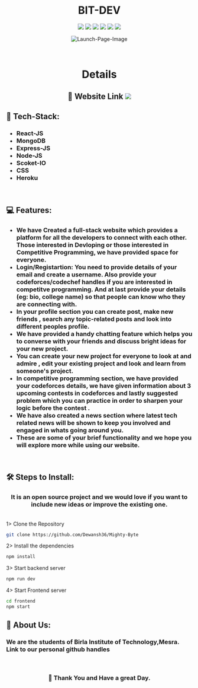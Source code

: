 <h1 align="center">
  BIT-DEV
</h1>
<p align="center">
<a href="https://mighty--byte.herokuapp.com/" target="_blank"><img src="https://img.shields.io/website-up-down-green-red/http/shields.io.svg"/></a>
<a href="https://makeapullrequest.com" target="_blank"><img src="https://img.shields.io/badge/PRs-welcome-brightgreen.svg?style=flat-square"/></a>
<a href="https://www.javascript.com" target="_blank"><img src="https://img.shields.io/badge/Made%20with-JavaScript-1f425f.svg"/></a>
<a href="https://github.com/Dewansh36/Mighty-Byte/commits/master" target="_blank"><img src="https://badgen.net/github/commits/Naereen/Strapdown.js"/></a>
<a href="https://github.com/Dewansh36/Mighty-Byte/fork" target="_blank"><img src="https://img.shields.io/github/forks/Dewansh36/Mighty-Byte"/></a>
<a href="https://github.com/Dewansh36/Mighty-Byte/stargazers" target="_blank"><img src="https://img.shields.io/github/stars/Dewansh36/Mighty-Byte"/></a>
</p>

<p align="center">
<img src="https://res.cloudinary.com/dewansh/image/upload/v1657910118/BitDev/Screenshot_519_uvm8vh.png" alt="Launch-Page-Image"/>
</p>

  


<br>
<h1 align="center">
  Details
  
</h1>
<h2 align="center">
   🚀 Website Link
  <a href="https://mighty--byte.herokuapp.com/">
  <img src="https://img.shields.io/website-up-down-green-red/http/shields.io.svg" />
</a>
<br>
</h2>
<h2 align="">
   🧐 Tech-Stack:
   <h3>
    <ul>
        <li>React-JS</li>
        <li>MongoDB</li>
        <li>Express-JS</li>
        <li>Node-JS</li>
        <li>Scoket-IO</li>
        <li>CSS</li>
        <li>Heroku</li>
    </h3>
</h2>
<br>
<h2 >
   💻 Features:
    
   <h3>
        <ul>
            <li>We have Created a full-stack website which provides a platform for all the developers to connect with each other. Those interested in Devloping or those interested in Competitive Programming, we have provided space for everyone.</li>
            <li>Login/Registartion: You need to provide details of your email and create a username. Also provide your codeforces/codechef handles if you are interested in competitve programming. And at last provide your details (eg: bio, college name) so that people can know who they are connecting with.</li>
            <li>In your profile section you can create post, make new friends , search any topic-related posts and look into different peoples profile.</li>
            <li>We have provided a handy chatting feature which helps you to converse with your friends and discuss bright ideas for your new project.</li>
            <li>You can create your new project for everyone to look at and admire , edit your existing project and look and learn from someone's project.</li>
            <li>In competitive programming section, we have provided your codeforces details, we have given information about 3 upcoming contests in codeforces and lastly suggested problem which you can practice in order to sharpen your logic before the contest .</li>
            <li>We have also created a news section where latest tech related news will be shown to keep you involved and engaged in whats going around you.</li>
            <li>These are some of your brief functionality and we hope you will explore more while using our website.</li>
        </ul>

   </h3>

</h2>
<br>
<h2>
   🛠️ Steps to Install:
    <br>
    <h3 align="center">It is an open source project and we would love if you want to include new ideas or improve the existing one.</h3>
    <br>
</h2>
1> Clone the Repository

```bash
git clone https://github.com/Dewansh36/Mighty-Byte
```

2> Install the dependencies

```bash
npm install
```

3> Start backend server

```bash
npm run dev
```

4> Start Frontend server

```bash
cd frontend
npm start
```

<h2>
   🙇 About Us:
    <br>
    <h3 align="">
        We are the students of Birla Institute of Technology,Mesra. Link to our personal github handles 
    </h3>
    
</h2>


<br>
<h3 align="center">🍰 Thank You and Have a great Day.</h3>
